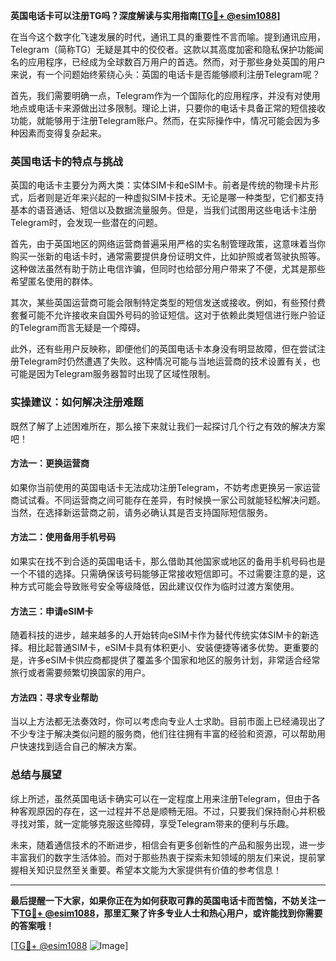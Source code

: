 **英国电话卡可以注册TG吗？深度解读与实用指南[[TG💪+ @esim1088](https://t.me/s/esim1088)]**

在当今这个数字化飞速发展的时代，通讯工具的重要性不言而喻。提到通讯应用，Telegram（简称TG）无疑是其中的佼佼者。这款以其高度加密和隐私保护功能闻名的应用程序，已经成为全球数百万用户的首选。然而，对于那些身处英国的用户来说，有一个问题始终萦绕心头：英国的电话卡是否能够顺利注册Telegram呢？

首先，我们需要明确一点，Telegram作为一个国际化的应用程序，并没有对使用地点或电话卡来源做出过多限制。理论上讲，只要你的电话卡具备正常的短信接收功能，就能够用于注册Telegram账户。然而，在实际操作中，情况可能会因为多种因素而变得复杂起来。

### 英国电话卡的特点与挑战

英国的电话卡主要分为两大类：实体SIM卡和eSIM卡。前者是传统的物理卡片形式，后者则是近年来兴起的一种虚拟SIM卡技术。无论是哪一种类型，它们都支持基本的语音通话、短信以及数据流量服务。但是，当我们试图用这些电话卡注册Telegram时，会发现一些潜在的问题。

首先，由于英国地区的网络运营商普遍采用严格的实名制管理政策，这意味着当你购买一张新的电话卡时，通常需要提供身份证明文件，比如护照或者驾驶执照等。这种做法虽然有助于防止电信诈骗，但同时也给部分用户带来了不便，尤其是那些希望匿名使用的群体。

其次，某些英国运营商可能会限制特定类型的短信发送或接收。例如，有些预付费套餐可能不允许接收来自国外号码的验证短信。这对于依赖此类短信进行账户验证的Telegram而言无疑是一个障碍。

此外，还有些用户反映称，即便他们的英国电话卡本身没有明显故障，但在尝试注册Telegram时仍然遭遇了失败。这种情况可能与当地运营商的技术设置有关，也可能是因为Telegram服务器暂时出现了区域性限制。

### 实操建议：如何解决注册难题

既然了解了上述困难所在，那么接下来就让我们一起探讨几个行之有效的解决方案吧！

#### 方法一：更换运营商
如果你当前使用的英国电话卡无法成功注册Telegram，不妨考虑更换另一家运营商试试看。不同运营商之间可能存在差异，有时候换一家公司就能轻松解决问题。当然，在选择新运营商之前，请务必确认其是否支持国际短信服务。

#### 方法二：使用备用手机号码
如果实在找不到合适的英国电话卡，那么借助其他国家或地区的备用手机号码也是一个不错的选择。只需确保该号码能够正常接收短信即可。不过需要注意的是，这种方式可能会导致账号安全等级降低，因此建议仅作为临时过渡方案使用。

#### 方法三：申请eSIM卡
随着科技的进步，越来越多的人开始转向eSIM卡作为替代传统实体SIM卡的新选择。相比起普通SIM卡，eSIM卡具有体积更小、安装便捷等诸多优势。更重要的是，许多eSIM卡供应商都提供了覆盖多个国家和地区的服务计划，非常适合经常旅行或者需要频繁切换国家的用户。

#### 方法四：寻求专业帮助
当以上方法都无法奏效时，你可以考虑向专业人士求助。目前市面上已经涌现出了不少专注于解决类似问题的服务商，他们往往拥有丰富的经验和资源，可以帮助用户快速找到适合自己的解决方案。

### 总结与展望

综上所述，虽然英国电话卡确实可以在一定程度上用来注册Telegram，但由于各种客观原因的存在，这一过程并不总是顺畅无阻。不过，只要我们保持耐心并积极寻找对策，就一定能够克服这些障碍，享受Telegram带来的便利与乐趣。

未来，随着通信技术的不断进步，相信会有更多创新性的产品和服务出现，进一步丰富我们的数字生活体验。而对于那些热衷于探索未知领域的朋友们来说，提前掌握相关知识显然至关重要。希望本文能为大家提供有价值的参考信息！

---

**最后提醒一下大家，如果你正在为如何获取可靠的英国电话卡而苦恼，不妨关注一下[TG💪+ @esim1088](https://t.me/s/esim1088)，那里汇聚了许多专业人士和热心用户，或许能找到你需要的答案哦！**

[[TG💪+ @esim1088](https://t.me/s/esim1088) ![Image](https://i.postimg.cc/4NQfJmqS/Snipaste-2025-05-13-00-14-12.png)]
